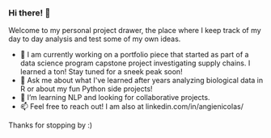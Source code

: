 ### Hi there! 👋

Welcome to my personal project drawer, the place where I keep track of my day to day analysis and test some of my own ideas.
- 🔭    I am currently working on a portfolio piece that started as part of a data science program capstone project investigating supply chains. I learned a ton! Stay tuned for a sneek peak soon!
- 💬    Ask me about what I've learned after years analyzing biological data in R or about my fun Python side projects!
- 🌱    I’m learning NLP and looking for collaborative projects.
- 📫    Feel free to reach out! I am also at linkedin.com/in/angienicolas/

Thanks for stopping by :)

<!--
**angienic/angienic** is a ✨ _special_ ✨ repository because its `README.md` (this file) appears on your GitHub profile.

Here are some ideas to get you started:

- 🔭 I’m currently working on ...
- 🌱 I’m currently learning ...
- 👯 I’m looking to collaborate on ...
- 🤔 I’m looking for help with ...
- 💬 Ask me about ...
- 📫 How to reach me: ...
- 😄 Pronouns: ...
- ⚡ Fun fact: ...
-->
